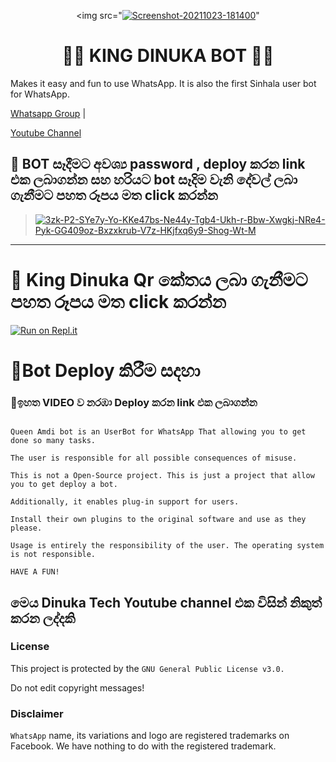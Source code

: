 <div align="center">

  <img src="<a href="https://ibb.co/crD8FYK"><img src="https://i.ibb.co/3CBFNR5/Screenshot-20211023-181400.jpg" alt="Screenshot-20211023-181400" border="0"></a>"

  <h1> 🤖🤖 KING DINUKA BOT 💎👸</h1>

</div>

<p align="center">

  Makes it easy and fun to use WhatsApp. It is also the first Sinhala user bot for WhatsApp.
   <br>

  <a href="https://chat.whatsapp.com/LYk6el7Ief41N2ypxVqcXD">Whatsapp Group</a> |

  <a href="https://www.youtube.com/channel/UCZx8U1EU95-Wn9mH4dn15vQ">Youtube Channel</a>
   <br>

</p>

## 👑 BOT සෑදීමට අවශ්‍ය password , deploy කරන link එක ලබාගන්න සහ හරියට bot සෑදිම වැනි දේවල් ලබා ගැනීමට පහත රූපය මත click කරන්න 

> [<a href="https://imgbb.com/"><img src="https://i.ibb.co/DgkXYJS/3zk-P2-SYe7y-Yo-KKe47bs-Ne44y-Tgb4-Ukh-r-Bbw-Xwgkj-NRe4-Pyk-GG409oz-Bxzxkrub-V7z-HKjfxq6y9-Shog-Wt-M.jpg" alt="3zk-P2-SYe7y-Yo-KKe47bs-Ne44y-Tgb4-Ukh-r-Bbw-Xwgkj-NRe4-Pyk-GG409oz-Bxzxkrub-V7z-HKjfxq6y9-Shog-Wt-M" border="0"></a>](https://youtube.com/channel/UC-P4xVFvCgqQuUx9PrN2DIA)

----

# 👑 King Dinuka Qr කේතය ලබා ගැනීමට පහත රූපය මත click කරන්න

[![Run on Repl.it](https://raw.githubusercontent.com/Sew01RaviduManoj01KingAndQueen/QueenSew/master/resources/gif/qr-scan.gif)](https://replit.com/@yasasdileepa/King-Dinuka?v=1)

#  👑Bot Deploy කිරීම සදහා

### 👑ඉහත VIDEO ව නරඹා Deploy කරන link එක ලබාගන්න


  

  
  
    
  
   
  
   
  
 


```

Queen Amdi bot is an UserBot for WhatsApp That allowing you to get done so many tasks.

The user is responsible for all possible consequences of misuse.

This is not a Open-Source project. This is just a project that allow you to get deploy a bot.

Additionally, it enables plug-in support for users.

Install their own plugins to the original software and use as they please.

Usage is entirely the responsibility of the user. The operating system is not responsible.

HAVE A FUN!

```

 

    

    

  ## මෙය Dinuka Tech Youtube channel එක විසින් නිකුත් කරන ලද්දකි

									

### License

This project is protected by the `GNU General Public License v3.0.`

Do not edit copyright messages!

### Disclaimer

`WhatsApp` name, its variations and logo are registered trademarks on Facebook. We have nothing to do with the registered trademark.
